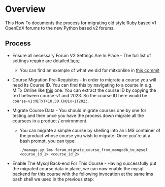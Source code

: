 # Overview

This How To documents the process for migrating old style Ruby based v1 OpenEdX forums to the
new Python based v2 forums.

## Process

- Ensure all necessary Forum V2 Settings Are In Place
        - The full list of settings require are detailed
	  [here](https://github.com/openedx/forum)
	- You can find an example of what we did for mitxonline in [this
	  commit](https://github.com/mitodl/ol-infrastructure/blob/main/src/bilder/images/edxapp_v2/templates/edxapp/mitxonline/common_values.yml.tmpl#L345-L364)

- Course Migration Pre-Requisites
        - In order to migrate a course you will need its Course ID. You can find this by
	  navigating to a course in e.g. MITx Online like
	  [this](https://courses.rc.mitxonline.mit.edu/learn/course/course-v1:MITxT+10.50.CH01x+1T2023/home)
	  one. You can extract the course ID by copying the text between course-v1 and 2023.
	  So the course ID here would be `course-v1:MITxT+10.50.CH01x+1T2023`.
- Migrate Course Data
        - You should migrate courses one by one for testing and then once you have the
	  process down migrate all the coursees in a product / environment.
	- You can migrate a simple course by shelling into an LMS container of the product
	  whose course you wish to migrate. Once you're at a bash prompt, you can type:
	  ```
	  ./manage.py lms forum_migrate_course_from_mongodb_to_mysql <course_id_1> <course_id_2>
	  ```
- Enable The Mysql Back-end For This Course
        - Having successfully put the migrated course data in place, we can now enable the
	  mysql backend for this course with the following invocation at the same lms bash
	  shell we used in the previous step:
	  ```
	  ```


